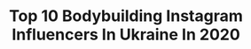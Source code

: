 ---
title: Top 10 Bodybuilding Instagram Influencers In Ukraine In 2020
description: >-
  Find top bodybuilding Instagram influencers in Ukraine in 2020. Most popular hashtags: #fitness #bodybuilding #sport #body.
platform: Instagram
profiles:
  - username: "fursik___"
    fullname: >-
      Di 🐒
    location: "Ukraine"
    followers: 12619
    engagement: 1389
    commentsToLikes: 0.014510
    avatar: "https://scontent-ams4-1.cdninstagram.com/v/t51.2885-19/s320x320/42106000_733016180424321_7833181227258478592_n.jpg?_nc_ht=scontent-ams4-1.cdninstagram.com&_nc_ohc=T3Hv_SmQfXYAX8Y_iOb&oh=109354c2d2d443a21b72b7ad81a8b354&oe=5EB8D1EA"
    verified: false
    hashtags: "#rivalbarbershop, #rebel, #loreal, #berlingermany"
  - username: "valeri_666666"
    fullname: >-
      V
    location: "Ukraine"
    followers: 58358
    engagement: 476
    commentsToLikes: 0.014170
    avatar: "https://scontent-lhr8-1.cdninstagram.com/v/t51.2885-19/s320x320/91432575_2607542872895458_6519071060321632256_n.jpg?_nc_ht=scontent-lhr8-1.cdninstagram.com&_nc_ohc=FpZ_c7Z8p9IAX_E3elv&oh=43f240261dc375e81eb8295d6d487767&oe=5EBA6E2E"
    verified: false
    hashtags: "#fitnessgirl, #girls, #cat, #girl"
  - username: "annet_us"
    fullname: >-
      Ус Анна
    location: "Ukraine"
    followers: 18388
    engagement: 316
    commentsToLikes: 0.038305
    avatar: "https://scontent-nrt1-1.cdninstagram.com/v/t51.2885-19/s320x320/22277511_179119665995655_6565444938908041216_n.jpg?_nc_ht=scontent-nrt1-1.cdninstagram.com&_nc_ohc=_PUDEd8ihIcAX9_BQld&oh=bb9a6ed6d6fba4878564ebf8951ce808&oe=5EB60A62"
    verified: false
    hashtags: "#bodybuildingmotivation, #quarantine, #bikinicompetitor, #virus"
  - username: "twentypower"
    fullname: >-
      Богдан
    location: "Ukraine"
    followers: 5660
    engagement: 1119
    commentsToLikes: 0.021627
    avatar: "https://scontent-lhr8-1.cdninstagram.com/v/t51.2885-19/s320x320/20482636_792390727597290_559248417461633024_a.jpg?_nc_ht=scontent-lhr8-1.cdninstagram.com&_nc_ohc=nXI_8bJI8cEAX-PmDFN&oh=f2f397e1b50480909d6bbd06a64cb50b&oe=5EBBC3C7"
    verified: false
    hashtags: "#trainhard, #gymlife, #fitnesslifestyle, #fitnessmotivation"
  - username: "vova__champ"
    fullname: >-
      Vоlodymyr BYRUK
    location: "Ukraine"
    followers: 5448
    engagement: 620
    commentsToLikes: 0.020776
    avatar: "https://scontent-amt2-1.cdninstagram.com/v/t51.2885-19/s320x320/69144618_351951645745908_2981606231489118208_n.jpg?_nc_ht=scontent-amt2-1.cdninstagram.com&_nc_ohc=9RKpt_OXYl4AX8zgobe&oh=db0d5e34cbab778265d9ab86c5bea63f&oe=5EBADA1E"
    verified: false
    hashtags: "#bodybuilding, #fitnestrainer, #memories, #ifbb"
  - username: "angelika.lagoda"
    fullname: >-
      Angelika Lagoda | IFBB
    location: "Ukraine"
    followers: 41140
    engagement: 126
    commentsToLikes: 0.019972
    avatar: "https://scontent-ams4-1.cdninstagram.com/v/t51.2885-19/s320x320/84439059_190036192203158_1113310919611383808_n.jpg?_nc_ht=scontent-ams4-1.cdninstagram.com&_nc_ohc=0eFFjWkaFNAAX9ndxLi&oh=3522acebc087dcedae12286b2763509d&oe=5EB84E6E"
    verified: false
    hashtags: "#weidergermany, #weiderukraine, #martinslide, #weidergirl"
  - username: "pilnikus"
    fullname: >-
      Dick спасёт Мир
    location: "Ukraine"
    followers: 2697
    engagement: 2536
    commentsToLikes: 0.032177
    avatar: "https://scontent-lhr8-1.cdninstagram.com/v/t51.2885-19/s320x320/72411823_1235743393292898_7592356879053881344_n.jpg?_nc_ht=scontent-lhr8-1.cdninstagram.com&_nc_ohc=YhJTt6d4cbAAX8K0J1D&oh=1fa487067b031208e4ef054809fe2859&oe=5EBBA96B"
    verified: false
    hashtags: "#acrobatics, #calistenia, #gang, #moodoftheday"
  - username: "abalyaev"
    fullname: >-
      Alexander Abalyaev🇺🇦🇺🇸
    location: "Ukraine"
    followers: 18792
    engagement: 349
    commentsToLikes: 0.031471
    avatar: "https://scontent-ams4-1.cdninstagram.com/v/t51.2885-19/s320x320/19534972_137826590129913_9132710018880110592_a.jpg?_nc_ht=scontent-ams4-1.cdninstagram.com&_nc_ohc=tRPiklLdqDgAX9_1b7i&oh=e3d0a071be0dbf831f78cfb79789dbbe&oe=5EBC2E93"
    verified: false
    hashtags: "#fit, #body, #workout, #streetworkout"
  - username: "adam_kozyra"
    fullname: >-
      𝔸𝕕𝕒𝕞 𝕂𝕠𝕫𝕪𝕣𝕒
    location: "Ukraine"
    followers: 16855
    engagement: 246
    commentsToLikes: 0.029785
    avatar: "https://scontent-ams4-1.cdninstagram.com/v/t51.2885-19/s320x320/39156974_1191202417703266_5985424388860674048_n.jpg?_nc_ht=scontent-ams4-1.cdninstagram.com&_nc_ohc=JkrGD0qurccAX--GgGr&oh=97ec36cba4aae44532d7fbe2df713c4e&oe=5EAF41D5"
    verified: false
    hashtags: "#fitness, #motivation, #optimumnutrition, #stretchingexercises"
  - username: "brygadyrsha_pro_kosmos"
    fullname: >-
      Oksana🚀Brygidyr
    location: "Ukraine"
    followers: 48006
    engagement: 127
    commentsToLikes: 0.014449
    avatar: "https://scontent-lhr8-1.cdninstagram.com/v/t51.2885-19/s320x320/72478768_2263335450558005_377097810761220096_n.jpg?_nc_ht=scontent-lhr8-1.cdninstagram.com&_nc_ohc=q2MKW-kQ6sAAX_5CXOO&oh=1733b1fd1cf13c82aa543aa130ade84d&oe=5EB9149F"
    verified: false
    hashtags: "#gn, #mood, #inspiration, #barcelona"
---